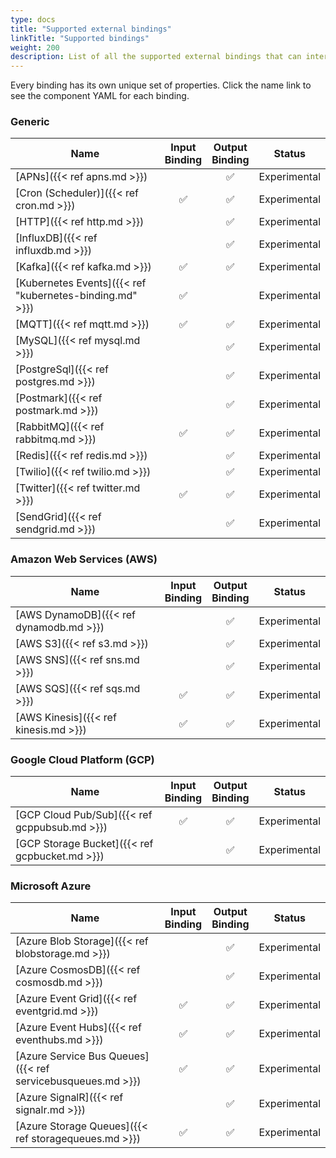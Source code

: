 ```yaml
---
type: docs
title: "Supported external bindings"
linkTitle: "Supported bindings"
weight: 200
description: List of all the supported external bindings that can interface with Dapr
---
```


Every binding has its own unique set of properties. Click the name link to see the component YAML for each binding.

### Generic

| Name | Input<br>Binding | Output<br>Binding | Status |
|------|:----------------:|:-----------------:|--------|
| [APNs]({{< ref apns.md >}}) |  | ✅ | Experimental |
| [Cron (Scheduler)]({{< ref cron.md >}}) | ✅ | ✅ | Experimental |
| [HTTP]({{< ref http.md >}})           |    | ✅ | Experimental |
| [InfluxDB]({{< ref influxdb.md >}})       |    | ✅ | Experimental |
| [Kafka]({{< ref kafka.md >}})         | ✅ | ✅ | Experimental |
| [Kubernetes Events]({{< ref "kubernetes-binding.md" >}}) | ✅ |    | Experimental |
| [MQTT]({{< ref mqtt.md >}})           | ✅ | ✅ | Experimental |
| [MySQL]({{< ref mysql.md >}})       |    | ✅ | Experimental |
| [PostgreSql]({{< ref postgres.md >}})       |    | ✅ | Experimental |
| [Postmark]({{< ref postmark.md >}})       |    | ✅ | Experimental |
| [RabbitMQ]({{< ref rabbitmq.md >}})   | ✅ | ✅ | Experimental |
| [Redis]({{< ref redis.md >}})         |    | ✅ | Experimental |
| [Twilio]({{< ref twilio.md >}})       |    | ✅ | Experimental |
| [Twitter]({{< ref twitter.md >}})       | ✅ | ✅ | Experimental |
| [SendGrid]({{< ref sendgrid.md >}})       |    | ✅ | Experimental |

### Amazon Web Services (AWS)

| Name | Input<br>Binding | Output<br>Binding | Status |
|------|:----------------:|:-----------------:|--------|
| [AWS DynamoDB]({{< ref dynamodb.md >}}) |    | ✅ | Experimental |
| [AWS S3]({{< ref s3.md >}})             |    | ✅ | Experimental |
| [AWS SNS]({{< ref sns.md >}})           |    | ✅ | Experimental |
| [AWS SQS]({{< ref sqs.md >}})           | ✅ | ✅ | Experimental |
| [AWS Kinesis]({{< ref kinesis.md >}})   | ✅ | ✅ | Experimental |

### Google Cloud Platform (GCP)

| Name | Input<br>Binding | Output<br>Binding | Status |
|------|:----------------:|:-----------------:|--------|
| [GCP Cloud Pub/Sub]({{< ref gcppubsub.md >}})  | ✅ | ✅ | Experimental |
| [GCP Storage Bucket]({{< ref gcpbucket.md >}}) |     | ✅ | Experimental |

### Microsoft Azure

| Name | Input<br>Binding | Output<br>Binding | Status |
|------|:----------------:|:-----------------:|--------|
| [Azure Blob Storage]({{< ref blobstorage.md >}})            |    | ✅ | Experimental |
| [Azure CosmosDB]({{< ref cosmosdb.md >}})                   |    | ✅ | Experimental |
| [Azure Event Grid]({{< ref eventgrid.md >}})                | ✅ | ✅ | Experimental |
| [Azure Event Hubs]({{< ref eventhubs.md >}})                 | ✅ | ✅ | Experimental |
| [Azure Service Bus Queues]({{< ref servicebusqueues.md >}}) | ✅ | ✅ | Experimental |
| [Azure SignalR]({{< ref signalr.md >}})                     |    | ✅ | Experimental |
| [Azure Storage Queues]({{< ref storagequeues.md >}})        | ✅ | ✅ | Experimental |
